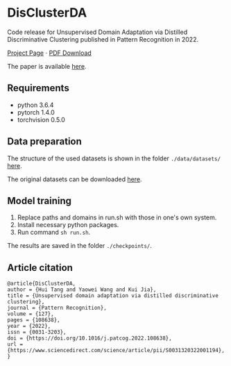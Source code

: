 # DisClusterDA
Code release for Unsupervised Domain Adaptation via Distilled Discriminative Clustering published in Pattern Recognition in 2022.

[Project Page](https://huitangtang.github.io/DisClusterDA/) $\cdot$ [PDF Download](https://arxiv.org/pdf/2302.11984)

The paper is available [here](https://authors.elsevier.com/a/1elDO77nKgiag).

## Requirements
- python 3.6.4
- pytorch 1.4.0
- torchvision 0.5.0

## Data preparation
The structure of the used datasets is shown in the folder `./data/datasets/` [here](https://github.com/huitangtang/ViCatDA). 

The original datasets can be downloaded [here](https://github.com/jindongwang/transferlearning/blob/master/data/dataset.md).

## Model training
1. Replace paths and domains in run.sh with those in one's own system. 
2. Install necessary python packages.
3. Run command `sh run.sh`.

The results are saved in the folder `./checkpoints/`.

## Article citation
```
@article{DisClusterDA,
author = {Hui Tang and Yaowei Wang and Kui Jia},
title = {Unsupervised domain adaptation via distilled discriminative clustering},
journal = {Pattern Recognition},
volume = {127},
pages = {108638},
year = {2022},
issn = {0031-3203},
doi = {https://doi.org/10.1016/j.patcog.2022.108638},
url = {https://www.sciencedirect.com/science/article/pii/S0031320322001194},
}
```
